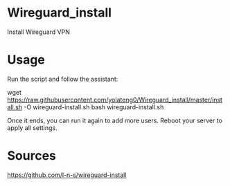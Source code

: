 # Wireguard_install
Install Wireguard VPN 

# Usage

Run the script and follow the assistant:

wget https://raw.githubusercontent.com/yolateng0/Wireguard_install/master/install.sh -O wireguard-install.sh
bash wireguard-install.sh

Once it ends, you can run it again to add more users. Reboot your server to apply all settings.




# Sources
https://github.com/l-n-s/wireguard-install
